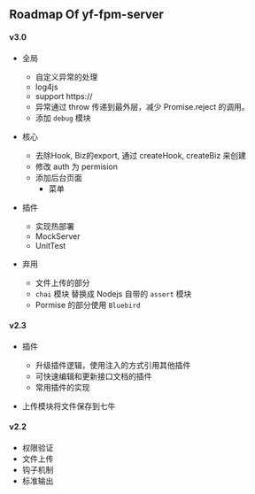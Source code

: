 ## Roadmap Of yf-fpm-server

#### v3.0

- 全局
  - 自定义异常的处理
  - log4js
  - support https://
  - 异常通过 throw 传递到最外层，减少 Promise.reject 的调用。
  - 添加 `debug` 模块
  
- 核心
  - 去除Hook, Biz的export, 通过 createHook, createBiz 来创建
  - 修改 auth 为 permision
  - 添加后台页面
    - 菜单

- 插件
  - 实现热部署
  - MockServer
  - UnitTest

- 弃用
  - 文件上传的部分
  - `chai` 模块 替换成 Nodejs 自带的 `assert` 模块
  - Pormise 的部分使用 `Bluebird`

#### v2.3

- 插件
  - 升级插件逻辑，使用注入的方式引用其他插件
  - 可快速编辑和更新接口文档的插件
  - 常用插件的实现

- 上传模块将文件保存到七牛

#### v2.2

- 权限验证
- 文件上传
- 钩子机制
- 标准输出

